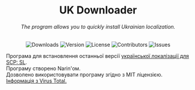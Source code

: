 <h1 align="center">UK Downloader</h1>
<h6 align="center">The program allows you to quickly install Ukrainian localization.</h6>
<div align="center">

![Downloads](https://img.shields.io/github/downloads/Ukrainian-SCPSL/UKDownloader/total?label=Downloads&style=flat-square)
![Version](https://img.shields.io/github/v/release/Ukrainian-SCPSL/UKDownloader?label=Version&style=flat-square)
![License](https://img.shields.io/github/license/Ukrainian-SCPSL/UKDownloader?label=License&style=flat-square)
![Contributors](https://img.shields.io/github/contributors/Ukrainian-SCPSL/UKDownloader?label=Contributors&style=flat-square)
![Issues](https://img.shields.io/github/issues/Ukrainian-SCPSL/UKDownloader?label=Issues&style=flat-square)

</div>

Програма для встановлення останньої версії [української локалізації для SCP: SL](https://github.com/Ukrainian-SCPSL/Ukrainian-language).                                                          
Програму створено Narin'ом.                                                          
Дозволено використовувати програму згідно з MIT ліцензією.                                                          
[Інформація з Virus Total.](https://www.virustotal.com/gui/file/e42146b1c72a3a5ec89969c437313a19b13c1d5c0c972b357102482ae93d7a71)
